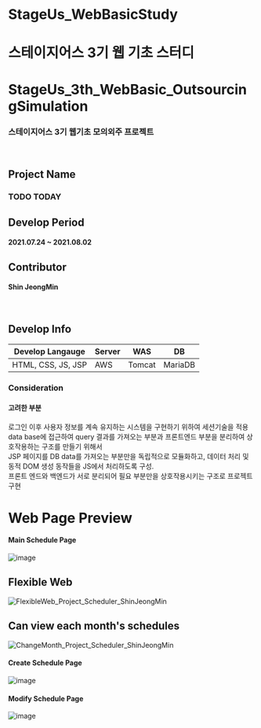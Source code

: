 # StageUs_WebBasicStudy
스테이지어스 3기 웹 기초 스터디
=======
# StageUs_3th_WebBasic_OutsourcingSimulation
### 스테이지어스 3기 웹기초 모의외주 프로젝트 
<br>

## Project Name
### TODO TODAY
## Develop Period
#### 2021.07.24 ~ 2021.08.02
## Contributor
#### Shin JeongMin
<br>

## Develop Info
|Develop Langauge|Server|WAS|DB|
|-|-|-|-|
|HTML, CSS, JS, JSP|AWS|Tomcat|MariaDB|

### Consideration
#### 고려한 부분
로그인 이후 사용자 정보를 계속 유지하는 시스템을 구현하기 위하여 세션기술을 적용  
data base에 접근하여 query 결과를 가져오는 부분과 프론트엔드 부분을 분리하여 상호작용하는 구조를 만들기 위해서  
JSP 페이지를 DB data를 가져오는 부분만을 독립적으로 모듈화하고, 데이터 처리 및 동적 DOM 생성 동작들을 JS에서 처리하도록 구성.  
프론트 엔드와 백엔드가 서로 분리되어 필요 부분만을 상호작용시키는 구조로 프로젝트 구현  


# Web Page Preview
#### Main Schedule Page
![image](https://user-images.githubusercontent.com/52451400/128207761-91378b40-5c2a-4603-a385-1b022f7b2ade.png)
## Flexible Web
![FlexibleWeb_Project_Scheduler_ShinJeongMin](https://user-images.githubusercontent.com/52451400/128212996-9040b8c0-717c-49af-89bd-b75fac23c014.gif)

## Can view each month's schedules
![ChangeMonth_Project_Scheduler_ShinJeongMin](https://user-images.githubusercontent.com/52451400/128217940-1d1de39c-02d7-45b9-a846-8a97e53830b2.gif)


#### Create Schedule Page
![image](https://user-images.githubusercontent.com/52451400/128208360-1b522971-d2c1-417e-8b99-e1aa922ad151.png)

#### Modify Schedule Page
![image](https://user-images.githubusercontent.com/52451400/128208141-cb681b7c-8f6b-4808-868b-ec74159ee985.png)
